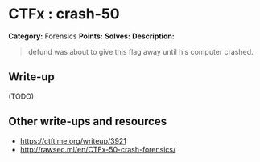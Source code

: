 # CTFx : crash-50

**Category:** Forensics
**Points:** 
**Solves:** 
**Description:**

> defund was about to give this flag away until his computer crashed.

## Write-up

(TODO)

## Other write-ups and resources

* https://ctftime.org/writeup/3921
* http://rawsec.ml/en/CTFx-50-crash-forensics/
